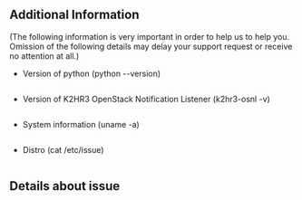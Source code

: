 ## Additional Information
(The following information is very important in order to help us to help you. Omission of the following details may delay your support request or receive no attention at all.)

- Version of python (python --version)
 ```
 ```

- Version of K2HR3 OpenStack Notification Listener (k2hr3-osnl -v)
 ```
 ```

- System information (uname -a)
 ```
 ```

- Distro (cat /etc/issue)
 ```
 ```

## Details about issue
